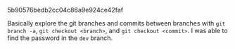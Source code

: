 5b90576bedb2cc04c86a9e924ce42faf

Basically explore the git branches and commits between branches with `git branch -a`, `git checkout <branch>`, and `git checkout <commit>`. I was able to find the password in the `dev` branch.
